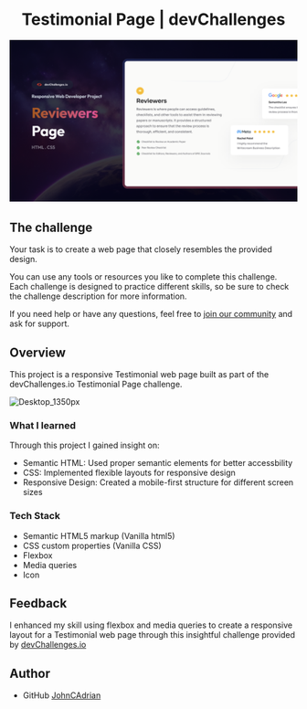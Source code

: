 # <h1 align="center">Testimonial Page | devChallenges</h1>

![Thumbnail for the Testimonial Page coding challenge](./thumbnail.jpg)



## The challenge

Your task is to create a web page that closely resembles the provided design.

You can use any tools or resources you like to complete this challenge. Each challenge is designed to practice different skills, so be sure to check the challenge description for more information.

If you need help or have any questions, feel free to [join our community](https://github.com/orgs/devchallenges-io/discussions) and ask for support.

## Overview
This project is a responsive Testimonial web page built as part of the devChallenges.io Testimonial Page challenge. 

![Desktop_1350px](https://github.com/user-attachments/assets/3a650773-1be3-4ca0-8044-62da2c643c2a)

### What I learned
Through this project I gained insight on:
- Semantic HTML: Used proper semantic elements for better accessbility
- CSS: Implemented flexible layouts for responsive design
- Responsive Design: Created a mobile-first structure for different screen sizes
  

### Tech Stack

- Semantic HTML5 markup (Vanilla html5)
- CSS custom properties (Vanilla CSS)
- Flexbox
- Media queries
- Icon

## Feedback
I enhanced my skill using flexbox and media queries to create a responsive layout for a Testimonial web page through this insightful challenge provided by <a href="https://devchallenges.io/"> devChallenges.io</a> 

## Author
- GitHub <a href= "https://github.com/JohnCAdrian"> JohnCAdrian </a>

